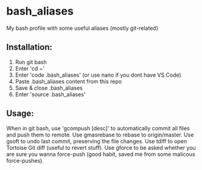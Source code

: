 # bash_aliases
My bash profile with some useful aliases (mostly git-related)

## Installation:
1) Run git bash
2) Enter 'cd ~'
3) Enter 'code .bash_aliases' (or use nano if you dont have VS Code)
4) Paste .bash_aliases content from this repo
5) Save & close .bash_aliases
6) Enter 'source .bash_aliases'

## Usage:
When in git bash, use 'gcompush [desc]' to automatically commit all files and push them to remote.
Use gmasrebase to rebase to origin/master.
Use gsoft to undo last commit, preserving the file changes.
Use tdiff to open Tortoise Git diff (useful to revert stuff).
Use gforce to be asked whether you are sure you wanna force-push (good habit, saved me from some malicous force-pushes).
